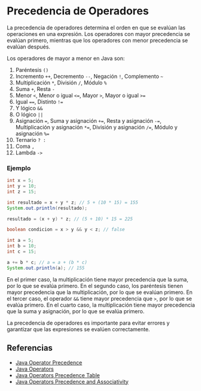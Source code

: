 # Precedencia de Operadores

La precedencia de operadores determina el orden en que se evalúan las operaciones en una expresión. Los operadores con
mayor precedencia se evalúan primero, mientras que los operadores con menor precedencia se evalúan después.

Los operadores de mayor a menor en Java son:

1. Paréntesis `()`
2. Incremento `++`, Decremento `--`, Negación `!`, Complemento `~`
3. Multiplicación `*`, División `/`, Módulo `%`
4. Suma `+`, Resta `-`
5. Menor `<`, Menor o igual `<=`, Mayor `>`, Mayor o igual `>=`
6. Igual `==`, Distinto `!=`
7. Y lógico `&&`
8. O lógico `||`
9. Asignación `=`, Suma y asignación `+=`, Resta y asignación `-=`, Multiplicación y asignación `*=`, División y
   asignación `/=`, Módulo y asignación `%=`
10. Ternario `? :`
11. Coma `,`
12. Lambda `->`

### Ejemplo

```java
int x = 5;
int y = 10;
int z = 15;

int resultado = x + y * z; // 5 + (10 * 15) = 155
System.out.println(resultado);

resultado = (x + y) * z; // (5 + 10) * 15 = 225

boolean condicion = x > y && y < z; // false

int a = 5;
int b = 10;
int c = 15;

a += b * c; // a = a + (b * c)
System.out.println(a); // 155
```

En el primer caso, la multiplicación tiene mayor precedencia que la suma, por lo que se evalúa primero. En el segundo
caso, los paréntesis tienen mayor precedencia que la multiplicación, por lo que se evalúan primero. En el tercer caso,
el operador `&&` tiene mayor precedencia que `>`, por lo que se evalúa primero. En el cuarto caso, la multiplicación
tiene mayor precedencia que la suma y asignación, por lo que se evalúa primero.

La precedencia de operadores es importante para evitar errores y garantizar que las expresiones se evalúen
correctamente.

## Referencias

- [Java Operator Precedence](https://docs.oracle.com/javase/tutorial/java/nutsandbolts/operators.html)
- [Java Operators](https://www.w3schools.com/java/java_operators.asp)
- [Java Operators Precedence Table](https://www.cs.bilkent.edu.tr/~guvenir/courses/CS101/op_precedence.html)
- [Java Operators Precedence and Associativity](https://www.geeksforgeeks.org/operators-in-java/)